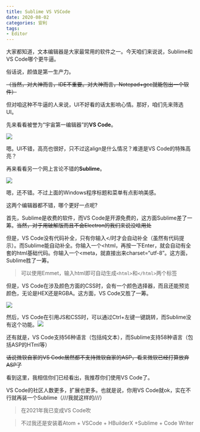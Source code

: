```yaml
---
title: Sublime VS VSCode
date: 2020-08-02
categories: 安利
tags:
- Editor
---
```


大家都知道，文本编辑器是大家最常用的软件之一。今天咱们来说说，Sublime和VS Code哪个更牛逼。
<!-- more -->
俗话说，颜值是第一生产力。

~~（当然，对大神而言，IDE不重要。对大神而言，Notepad+gcc就能包出一个软件）~~

但对咱这种不牛逼的人来说，UI不好看的话太影响心情。那好，咱们先来筛选UI。

先来看看被誉为“宇宙第一编辑器”的**VS Code**。

<img src="/img\post\文本编辑器（1）.png"></img>

嗯。UI不错，高亮也很好，只不过这align是什么情况？难道是VS Code的特殊高亮？

再来看看另一个网上言论不错的**Sublime**。

<img src="/img\post\文本编辑器（2）.png"></img>

嗯，还不错。不过上面的Windows程序标题和菜单有点影响美感。

这两个编辑器都不错，哪个更好一点呢?

首先，Sublime是收费的软件，而VS Code是开源免费的，这方面Sublime差了一筹。~~当然，对于用破解版而且不会Electron的我们来说没啥用处~~

但是，VS Code没有代码补全，只有你输入</时才会自动补全（虽然有代码提示）。而Sublime能自动补全。你输入一个<html，再按一下Enter，就会自动有全套的html基础代码。你输入一个<meta，就直接出来charset=“utf-8”。这方面，Sublime胜了一筹。

> 可以使用Emmet，输入html即可自动生成`<html>`和`</html>`两个标签

但是，VS Code在涉及颜色方面的CSS时，会有一个颜色选择器，而且还能预览颜色，无论是HEX还是RGBA。这方面，VS Code又胜了一筹。

<img src="/img\post\文本编辑器（3）.png"></img>

然后，VS Code在引用JS和CSS时，可以通过Ctrl+左键一键跳转，而Sublime没有这个功能。<img src="/img\post\文本编辑器（4）.png"></img>

还有就是，VS Code支持56种语言（包括纯文本），而Sublime支持58种语言（包括ASP的HTml等）

~~话说微软自家的VS Code居然都不支持微软自家的ASP，看来微软已经打算放弃ASP了~~

看到这里，我相信你们已经看出，我推荐你们使用VS Code了。

VS Code的社区人数更多，扩展也更多。也就是说，你用VS Code就ok，实在不行就再装一个Sublime（///我就这样的///）

> 在2021年我已变成VS Code吹

> 不过我还是安装着Atom + VSCode + HBuilderX +Sublime +  Code Writer